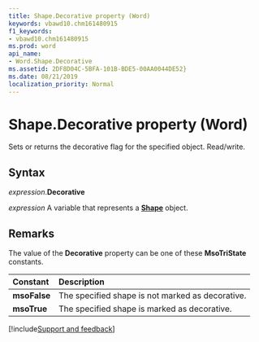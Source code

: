 ```yaml
---
title: Shape.Decorative property (Word)
keywords: vbawd10.chm161480915
f1_keywords:
- vbawd10.chm161480915
ms.prod: word
api_name:
- Word.Shape.Decorative
ms.assetid: 2DF8D04C-5BFA-101B-BDE5-00AA0044DE52}
ms.date: 08/21/2019
localization_priority: Normal
---
```



# Shape.Decorative property (Word)

Sets or returns the decorative flag for the specified object. Read/write.

## Syntax

_expression_.**Decorative**

_expression_ A variable that represents a **[Shape](Word.Shape.md)** object.


## Remarks

The value of the **Decorative** property can be one of these **MsoTriState** constants.

|Constant|Description|
|:-----|:-----|
|**msoFalse**|The specified shape is not marked as decorative.|
|**msoTrue**| The specified shape is marked as decorative.|



[!include[Support and feedback](~/includes/feedback-boilerplate.md)]